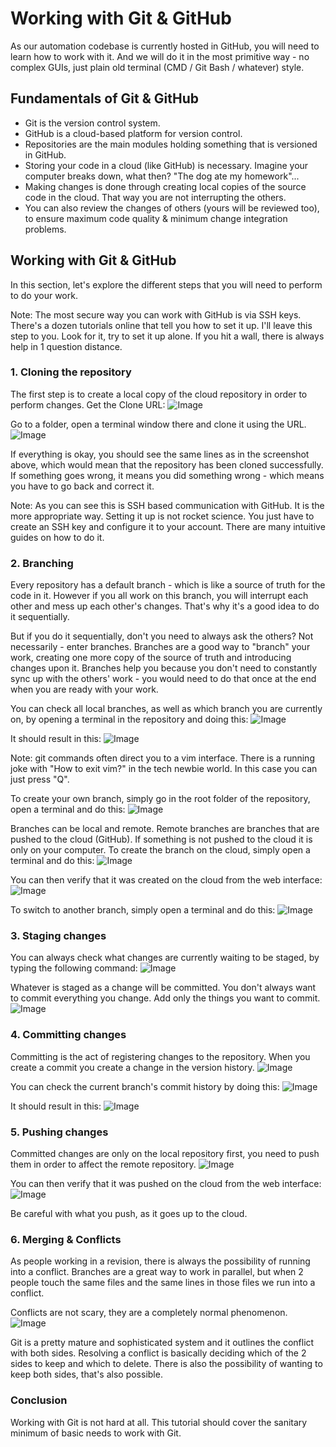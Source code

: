 # Working with Git & GitHub

As our automation codebase is currently hosted in GitHub, you will need to learn how to work with it.
And we will do it in the most primitive way - no complex GUIs, just plain old terminal (CMD / Git Bash / whatever) style.

## Fundamentals of Git & GitHub

* Git is the version control system. 
* GitHub is a cloud-based platform for version control.
* Repositories are the main modules holding something that is versioned in GitHub.
* Storing your code in a cloud (like GitHub) is necessary. Imagine your computer breaks down, what then? "The dog ate my homework"...
* Making changes is done through creating local copies of the source code in the cloud. That way you are not interrupting the others.
* You can also review the changes of others (yours will be reviewed too), to ensure maximum code quality & minimum change integration problems.

## Working with Git & GitHub

In this section, let's explore the different steps that you will need to perform to do your work.

Note: The most secure way you can work with GitHub is via SSH keys. There's a dozen tutorials online that tell you how to set it up.
I'll leave this step to you. Look for it, try to set it up alone. If you hit a wall, there is always help in 1 question distance.

### 1. Cloning the repository

The first step is to create a local copy of the cloud repository in order to perform changes.
Get the Clone URL:
![Image](https://drive.google.com/uc?export=view&id=1thyswONiKoallqoB-pyDQB3BzeEEKHxQ)

Go to a folder, open a terminal window there and clone it using the URL.
![Image](https://drive.google.com/uc?export=view&id=1N4Tv5dcUJasba5up1d-AlIUC5_yR_b6v)

If everything is okay, you should see the same lines as in the screenshot above, which would mean that the repository has been cloned successfully.
If something goes wrong, it means you did something wrong - which means you have to go back and correct it.

Note: As you can see this is SSH based communication with GitHub. It is the more appropriate way.
Setting it up is not rocket science. You just have to create an SSH key and configure it to your
account. There are many intuitive guides on how to do it.

### 2. Branching

Every repository has a default branch - which is like a source of truth for the code in it. However if you all work on this branch, 
you will interrupt each other and mess up each other's changes. That's why it's a good idea to do it sequentially. 

But if you do it sequentially, don't you need to always ask the others? Not necessarily - enter branches. Branches are a good way to
"branch" your work, creating one more copy of the source of truth and introducing changes upon it. Branches help you because you don't
need to constantly sync up with the others' work - you would need to do that once at the end when you are ready with your work.

You can check all local branches, as well as which branch you are currently on, by opening a terminal in the repository and doing this:
![Image](https://drive.google.com/uc?export=view&id=10xlJIYhgrmUP-RHcPDHP0pVNAcM9deiQ)

It should result in this:
![Image](https://drive.google.com/uc?export=view&id=1nP2BRCxBx-UlxIA8LBkjGYt8xNar-hiN)

Note: git commands often direct you to a vim interface. There is a running joke with "How to exit vim?" in the tech newbie world.
In this case you can just press "Q".

To create your own branch, simply go in the root folder of the repository, open a terminal and do this:
![Image](https://drive.google.com/uc?export=view&id=1DWp9cqaPwqDGgqiQOMgvm3GILl11EBEE)

Branches can be local and remote. Remote branches are branches that are pushed to the cloud (GitHub). If something is not pushed to the cloud it is only on your computer.
To create the branch on the cloud, simply open a terminal and do this:
![Image](https://drive.google.com/uc?export=view&id=1DdEv9rBlBb_pAKqBAx3UBpw6-9mwDoQT)

You can then verify that it was created on the cloud from the web interface:
![Image](https://drive.google.com/uc?export=view&id=1qGsjnk7eBQ9DAwGGGgU3HFfLBs-AvQ-a)

To switch to another branch, simply open a terminal and do this:
![Image](https://drive.google.com/uc?export=view&id=1buRQT_T9EGCEKMV2j60HES1zb3RX0Lza)

### 3. Staging changes

You can always check what changes are currently waiting to be staged, by typing the following command:
![Image](https://drive.google.com/uc?export=view&id=1vjwBlbwf1mgau2Obj631d5eDcrDUSCh7)

Whatever is staged as a change will be committed. You don't always want to commit everything you change. Add only the things you want to commit.
![Image](https://drive.google.com/uc?export=view&id=1N9JySrm_d6X6Wo9GQG1zuJ3h-OA8RipX)

### 4. Committing changes

Committing is the act of registering changes to the repository. When you create a commit you create a change in the version history.
![Image](https://drive.google.com/uc?export=view&id=1derZ5_re2qoOeC78J1IsnG52NupzCu2X)

You can check the current branch's commit history by doing this:
![Image](https://drive.google.com/uc?export=view&id=1NwiL_kDehgAhNfbxN_tsKRA5YeHOckok)

It should result in this:
![Image](https://drive.google.com/uc?export=view&id=1QbL4jTBiT7PJEUI-f3bJ9_FokwT3LRzO)

### 5. Pushing changes

Committed changes are only on the local repository first, you need to push them in order to affect the remote repository.
![Image](https://drive.google.com/uc?export=view&id=1v5u3GunrBNsD-3JUpAkm6LT97PNCM_a8)

You can then verify that it was pushed on the cloud from the web interface:
![Image](https://drive.google.com/uc?export=view&id=1rJhCz_Mh5hqZyR65dphgm5OLhnG4HkW1)

Be careful with what you push, as it goes up to the cloud.

### 6. Merging & Conflicts

As people working in a revision, there is always the possibility of running into a conflict. Branches are a great way
to work in parallel, but when 2 people touch the same files and the same lines in those files we run into a conflict.


Conflicts are not scary, they are a completely normal phenomenon.
![Image](https://drive.google.com/uc?export=view&id=1EGwrB27ZxFQeEd9CzZPKoPVFdY3JUVcJ)

Git is a pretty mature and sophisticated system and it outlines the conflict with both sides. Resolving a conflict is 
basically deciding which of the 2 sides to keep and which to delete. 
There is also the possibility of wanting to keep both sides, that's also possible.

### Conclusion

Working with Git is not hard at all. This tutorial should cover the sanitary minimum of basic needs to 
work with Git. 